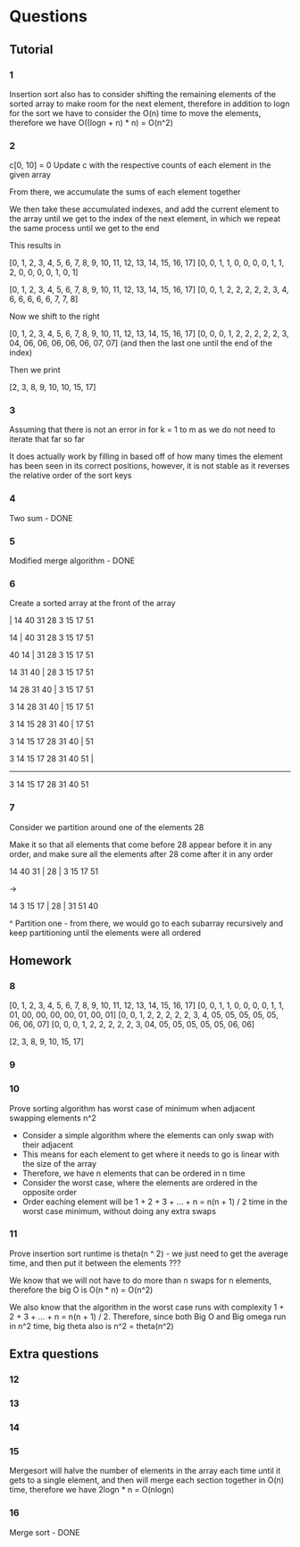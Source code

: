 # Questions

## Tutorial

### 1

Insertion sort also has to consider shifting the remaining elements of the sorted array to make room for the next element, therefore in addition to logn for the sort we have to consider the O(n) time to move the elements, therefore we have O((logn + n) \* n) = O(n^2)

### 2

c[0, 10] = 0
Update c with the respective counts of each element in the given array

From there, we accumulate the sums of each element together

We then take these accumulated indexes, and add the current element to the array until we get to the index of the next element, in which we repeat the same process until we get to the end

This results in

[0, 1, 2, 3, 4, 5, 6, 7, 8, 9, 10, 11, 12, 13, 14, 15, 16, 17]
[0, 0, 1, 1, 0, 0, 0, 0, 1, 1, 2, 0, 0, 0, 0, 1, 0, 1]

[0, 1, 2, 3, 4, 5, 6, 7, 8, 9, 10, 11, 12, 13, 14, 15, 16, 17]
[0, 0, 1, 2, 2, 2, 2, 2, 3, 4, 6, 6, 6, 6, 6, 7, 7, 8]

Now we shift to the right

[0, 1, 2, 3, 4, 5, 6, 7, 8, 9, 10, 11, 12, 13, 14, 15, 16, 17]
[0, 0, 0, 1, 2, 2, 2, 2, 2, 3, 04, 06, 06, 06, 06, 06, 07, 07] (and then the last one until the end of the index)

Then we print

[2, 3, 8, 9, 10, 10, 15, 17]

### 3

Assuming that there is not an error in for k = 1 to m as we do not need to iterate that far so far

It does actually work by filling in based off of how many times the element has been seen in its correct positions, however, it is not stable as it reverses the relative order of the sort keys

### 4

Two sum - DONE

### 5

Modified merge algorithm - DONE

### 6

Create a sorted array at the front of the array

| 14 40 31 28 3 15 17 51

14 | 40 31 28 3 15 17 51

40 14 | 31 28 3 15 17 51

14 31 40 | 28 3 15 17 51

14 28 31 40 | 3 15 17 51

3 14 28 31 40 | 15 17 51

3 14 15 28 31 40 | 17 51

3 14 15 17 28 31 40 | 51

3 14 15 17 28 31 40 51 |

---

3 14 15 17 28 31 40 51

### 7

Consider we partition around one of the elements 28

Make it so that all elements that come before 28 appear before it in any order, and make sure all the elements after 28 come after it in any order

14 40 31 | 28 | 3 15 17 51

->

14 3 15 17 | 28 | 31 51 40

^ Partition one - from there, we would go to each subarray recursively and keep partitioning until the elements were all ordered

## Homework

### 8

[0, 1, 2, 3, 4, 5, 6, 7, 8, 9, 10, 11, 12, 13, 14, 15, 16, 17]
[0, 0, 1, 1, 0, 0, 0, 0, 1, 1, 01, 00, 00, 00, 00, 01, 00, 01]
[0, 0, 1, 2, 2, 2, 2, 2, 3, 4, 05, 05, 05, 05, 05, 06, 06, 07]
[0, 0, 0, 1, 2, 2, 2, 2, 2, 3, 04, 05, 05, 05, 05, 05, 06, 06]

[2, 3, 8, 9, 10, 15, 17]

### 9

<!-- TODO -->

### 10

Prove sorting algorithm has worst case of minimum when adjacent swapping elements n^2

-   Consider a simple algorithm where the elements can only swap with their adjacent
-   This means for each element to get where it needs to go is linear with the size of the array
-   Therefore, we have n elements that can be ordered in n time
-   Consider the worst case, where the elements are ordered in the opposite order
-   Order eaching element will be 1 + 2 + 3 + ... + n = n(n + 1) / 2 time in the worst case minimum, without doing any extra swaps

### 11

Prove insertion sort runtime is theta(n ^ 2) - we just need to get the average time, and then put it between the elements ???

We know that we will not have to do more than n swaps for n elements, therefore the big O is O(n \* n) = O(n^2)

We also know that the algorithm in the worst case runs with complexity 1 + 2 + 3 + ... + n = n(n + 1) / 2. Therefore, since both Big O and Big omega run in n^2 time, big theta also is n^2 = theta(n^2)

## Extra questions

### 12

<!-- TODO -->

### 13

<!-- TODO -->

### 14

<!-- TODO -->

### 15

Mergesort will halve the number of elements in the array each time until it gets to a single element, and then will merge each section together in O(n) time, therefore we have 2logn \* n = O(nlogn)

### 16

Merge sort - DONE
